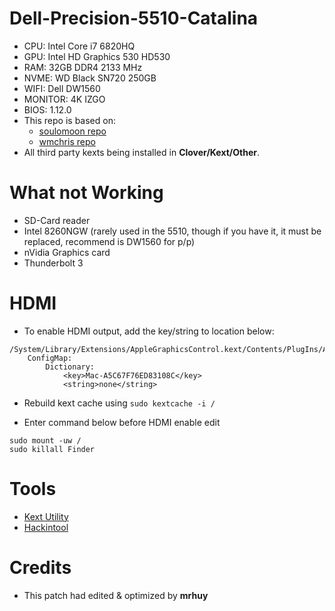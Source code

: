 # Dell-Precision-5510-Catalina
* CPU: Intel Core i7 6820HQ 
* GPU: Intel HD Graphics 530 HD530 
* RAM: 32GB DDR4 2133 MHz
* NVME: WD Black SN720 250GB
* WIFI: Dell DW1560
* MONITOR: 4K IZGO
* BIOS: 1.12.0
* This repo is based on: 
  * [soulomoon repo](https://github.com/soulomoon/Dell-Precision-5510-OSX)
  * [wmchris repo](https://github.com/wmchris/DellXPS15-9550-OSX)
* All third party kexts being installed in **Clover/Kext/Other**.

# What not Working
* SD-Card reader
* Intel 8260NGW (rarely used in the 5510, though if you have it, it must be replaced, recommend is DW1560 for p/p)
* nVidia Graphics card
* Thunderbolt 3

# HDMI
* To enable HDMI output, add the key/string to location below: 
```
/System/Library/Extensions/AppleGraphicsControl.kext/Contents/PlugIns/AppleGraphicsDevicePolicy.kext/Contents/Info.plist:
	ConfigMap:
		Dictionary:
			<key>Mac-A5C67F76ED83108C</key>
			<string>none</string>
``` 
* Rebuild kext cache using 
`sudo kextcache -i /`

* Enter command below before HDMI enable edit
```
sudo mount -uw /
sudo killall Finder
```
# Tools
* [Kext Utility](http://cvad-mac.narod.ru/index/0-4)
* [Hackintool](https://www.tonymacx86.com/threads/release-hackintool-v2-8-6.254559/)
# Credits
* This patch had edited & optimized by **mrhuy**
